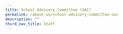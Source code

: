 ```yaml
---
title: School Advisory Committee (SAC)
permalink: /about-us/school-advisory-committee-sac
description: ""
third_nav_title: Staff
---
```

